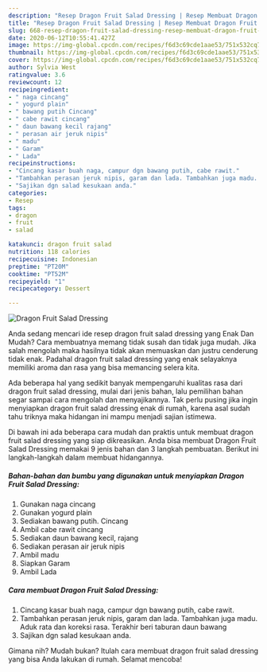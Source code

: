 ```yaml
---
description: "Resep Dragon Fruit Salad Dressing | Resep Membuat Dragon Fruit Salad Dressing Yang Enak dan Simpel"
title: "Resep Dragon Fruit Salad Dressing | Resep Membuat Dragon Fruit Salad Dressing Yang Enak dan Simpel"
slug: 668-resep-dragon-fruit-salad-dressing-resep-membuat-dragon-fruit-salad-dressing-yang-enak-dan-simpel
date: 2020-06-12T10:55:41.427Z
image: https://img-global.cpcdn.com/recipes/f6d3c69cde1aae53/751x532cq70/dragon-fruit-salad-dressing-foto-resep-utama.jpg
thumbnail: https://img-global.cpcdn.com/recipes/f6d3c69cde1aae53/751x532cq70/dragon-fruit-salad-dressing-foto-resep-utama.jpg
cover: https://img-global.cpcdn.com/recipes/f6d3c69cde1aae53/751x532cq70/dragon-fruit-salad-dressing-foto-resep-utama.jpg
author: Sylvia West
ratingvalue: 3.6
reviewcount: 12
recipeingredient:
- " naga cincang"
- " yogurd plain"
- " bawang putih Cincang"
- " cabe rawit cincang"
- " daun bawang kecil rajang"
- " perasan air jeruk nipis"
- " madu"
- " Garam"
- " Lada"
recipeinstructions:
- "Cincang kasar buah naga, campur dgn bawang putih, cabe rawit."
- "Tambahkan perasan jeruk nipis, garam dan lada. Tambahkan juga madu. Aduk rata dan koreksi rasa. Terakhir beri taburan daun bawang"
- "Sajikan dgn salad kesukaan anda."
categories:
- Resep
tags:
- dragon
- fruit
- salad

katakunci: dragon fruit salad 
nutrition: 118 calories
recipecuisine: Indonesian
preptime: "PT20M"
cooktime: "PT52M"
recipeyield: "1"
recipecategory: Dessert

---
```



![Dragon Fruit Salad Dressing](https://img-global.cpcdn.com/recipes/f6d3c69cde1aae53/751x532cq70/dragon-fruit-salad-dressing-foto-resep-utama.jpg)

Anda sedang mencari ide resep dragon fruit salad dressing yang Enak Dan Mudah? Cara membuatnya memang tidak susah dan tidak juga mudah. Jika salah mengolah maka hasilnya tidak akan memuaskan dan justru cenderung tidak enak. Padahal dragon fruit salad dressing yang enak selayaknya memiliki aroma dan rasa yang bisa memancing selera kita.



Ada beberapa hal yang sedikit banyak mempengaruhi kualitas rasa dari dragon fruit salad dressing, mulai dari jenis bahan, lalu pemilihan bahan segar sampai cara mengolah dan menyajikannya. Tak perlu pusing jika ingin menyiapkan dragon fruit salad dressing enak di rumah, karena asal sudah tahu triknya maka hidangan ini mampu menjadi sajian istimewa.


Di bawah ini ada beberapa cara mudah dan praktis untuk membuat dragon fruit salad dressing yang siap dikreasikan. Anda bisa membuat Dragon Fruit Salad Dressing memakai 9 jenis bahan dan 3 langkah pembuatan. Berikut ini langkah-langkah dalam membuat hidangannya.

<!--inarticleads1-->

##### Bahan-bahan dan bumbu yang digunakan untuk menyiapkan Dragon Fruit Salad Dressing:

1. Gunakan  naga cincang
1. Gunakan  yogurd plain
1. Sediakan  bawang putih. Cincang
1. Ambil  cabe rawit cincang
1. Sediakan  daun bawang kecil, rajang
1. Sediakan  perasan air jeruk nipis
1. Ambil  madu
1. Siapkan  Garam
1. Ambil  Lada




<!--inarticleads2-->

##### Cara membuat Dragon Fruit Salad Dressing:

1. Cincang kasar buah naga, campur dgn bawang putih, cabe rawit.
1. Tambahkan perasan jeruk nipis, garam dan lada. Tambahkan juga madu. Aduk rata dan koreksi rasa. Terakhir beri taburan daun bawang
1. Sajikan dgn salad kesukaan anda.




Gimana nih? Mudah bukan? Itulah cara membuat dragon fruit salad dressing yang bisa Anda lakukan di rumah. Selamat mencoba!
